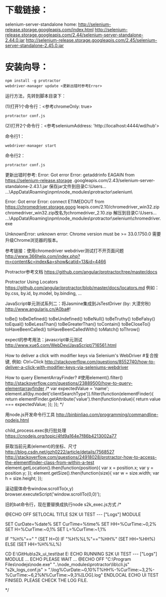 下载链接：
=========

selenium-server-standalone home:
http://selenium-release.storage.googleapis.com/index.html
http://selenium-release.storage.googleapis.com/2.44/selenium-server-standalone-2.44.0.jar
http://selenium-release.storage.googleapis.com/2.45/selenium-server-standalone-2.45.0.jar

安装向导：
=========

	npm install -g protractor
	webdriver-manager update <更新出错时参考Error>

运行方法，先转到脚本目录下：

(1)打开1个命令行：<参考chromeOnly: true>

	protractor conf.js

(2)打开2个命令行：<参考seleniumAddress: 'http://localhost:4444/wd/hub'>

命令行1：

	webdriver-manager start

命令行2：

	protractor conf.js

更新出错时参考:
Error: Got error Error: getaddrinfo EAGAIN from https://selenium-release.storage
.googleapis.com/2.43/selenium-server-standalone-2.43.1.jar
保存jar文件到目录C:\Users\... ...\AppData\Roaming\npm\node_modules\protractor\selenium\

Error: Got error Error: connect ETIMEDOUT from https://chromedriver.storage.goog
leapis.com/2.10/chromedriver_win32.zip
chromedriver_win32.zip改名为chromedriver_2.10.zip
解压到目录C:\Users\... ...\AppData\Roaming\npm\node_modules\protractor\selenium\chromedriver.exe

UnknownError: unknown error: Chrome version must be >= 33.0.1750.0
需要升级Chrome浏览器的版本。

参考链接：使用chromedriver webdriver测试打不开页面问题
http://www.366help.com/index.php?m=content&c=index&a=show&catid=13&id=4466

Protractor参考文档
https://github.com/angular/protractor/tree/master/docs

Protractor Using Locators
https://github.com/angular/protractor/blob/master/docs/locators.md
例如：by.css, by.id, by.model, by.binding, ...

JavaScript单元测试系列二：将Jasmine集成到JsTestDriver (by: 大漠穷秋)
http://www.angularjs.cn/A0ba#!

toBe()
toBeDefined()
toBeUndefined()
toBeNull()
toBeTruthy()
toBeFalsy()
toEqual()
toBeLessThan()
toBeGreaterThan()
toContain()
toBeCloseTo()
toHaveBeenCalled()
toHaveBeenCalledWith()
toMatch()
toThrow()

expect的参考用法：javascript单元测试
http://www.xue5.com/WebDev/JavaScript/716561.html

How to deliver a click with modifier keys via Selenium's WebDriver
#复合按键, 例如: Ctrl+Click
http://stackoverflow.com/questions/8552740/how-to-deliver-a-click-with-modifier-keys-via-seleniums-webdriver

How to query ElementArrayFinder?
#使用element().filter()
http://stackoverflow.com/questions/23889500/how-to-query-elementarrayfinder
/*
var expectedValue = 'name';
element.all(by.model('clientSearchType')).filter(function(elementFinder){
    return elementFinder.getAttribute('value').then(function(value){
        return value === expectedValue;
    });
});
*/

用node.js开发命令行工具
http://binbinliao.com/programming/commandline-nodejs.html

child_process.exec执行批处理
https://cnodejs.org/topic/4fd9a164e7f86b4213002a77

获取当前元素(element)的坐标、尺寸
http://blog.csdn.net/gzh0222/article/details/7568527
http://stackoverflow.com/questions/24918028/protractor-how-to-access-the-elementfinder-class-from-within-a-test
element.getLocation().then(function(position){
    var x = position.x;
    var y = position.y;
});
element.getSize().then(function(size){
    var w = size.width;
    var h = size.height;
});

滚动窗体命令window.scrollTo(x,y)
browser.executeScript('window.scrollTo(0,0)');

旧的bat命令行，现在要替换成执行node s2k_exec.js方式
/*

@ECHO OFF
SETLOCAL
TITLE S2K UI TEST --- ["Logs"] MODULE

SET CurDate=%date%
SET CurTime=%time%
SET HH=%CurTime:~0,2%
SET H=%CurTime:~0,1%
SET L=%CurTime:~1,1%

IF "%H%"==" " (SET H=0)
IF "%H%%L%"=="%HH%" (SET HH=%HH%) ELSE (SET HH=%H%%L%)

CD E:\GitHub\s2k_ui_test\bat
E:
ECHO RUNNING S2K UI TEST --- ["Logs"] MODULE ...
ECHO PLEASE WAIT ...
@ECHO OFF
"C:\Program Files\nodejs\node.exe" "..\node_modules\protractor\lib\cli.js" "s2k_logs_conf.js" > ".\log\%CurDate:~0,10%T%HH%-%CurTime:~3,2%-%CurTime:~6,2%N%CurTime:~9,3%[LOG].log"
ENDLOCAL
ECHO UI TEST FINISED. PLEASE CHECK THE LOG FILE.

*/